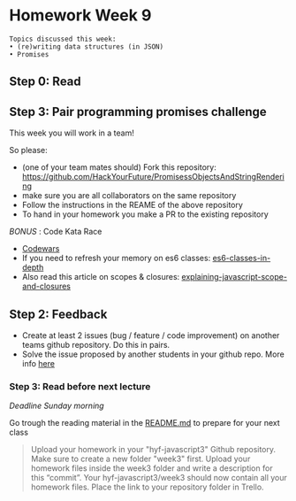 # Homework Week 9

```
Topics discussed this week:
• (re)writing data structures (in JSON)
• Promises
```

## Step 0: Read

## Step 3: Pair programming promises challenge 

This week you will work in a team!

So please:

- (one of your team mates should) Fork this repository: https://github.com/HackYourFuture/PromisessObjectsAndStringRendering
- make sure you are all collaborators on the same repository
- Follow the instructions in the REAME of the above repository
- To hand in your homework you make a PR to the existing repository

_BONUS_ : Code Kata Race

- [Codewars](https://www.codewars.com/collections/hyf-homework-number-2)
- If you need to refresh your memory on es6 classes: [es6-classes-in-depth](https://ponyfoo.com/articles/es6-classes-in-depth)
- Also read this article on scopes & closures: [explaining-javascript-scope-and-closures](https://robertnyman.com/2008/10/09/explaining-javascript-scope-and-closures/)

## Step 2: Feedback

- Create at least 2 issues (bug / feature / code improvement) on another teams github repository. Do this in pairs. 
-  Solve the issue proposed by another students in your github repo. More info [here](https://hackyourfuture.slack.com/files/michahell/F31BX1XT6/Merging_a_local_branch_into_master)

### Step 3: Read before next lecture

_Deadline Sunday morning_

Go trough the reading material in the [README.md](/Week9/README.md) to prepare for your next class

<!-- ## Step 3: Pair programming homework/tdd

You will complete the TicTacToe game we started building in class. The code we build in class is available here: https://github.com/HackYourFuture/TicTacToeTDD. 
One of your teammates should fork the above repo. Work in this repository *together* so you can see who wrote which code. Make a Pull Request to hand in this part of the homework. -->

<!-- rewatch the Hangouts session here: https://www.youtube.com/watch?v=oc9ogCJz9rYs -->

>Upload your homework in your "hyf-javascript3" Github repository. Make sure to create a new folder "week3" first. 
Upload your homework files inside the week3 folder and write a description for this “commit”.
Your hyf-javascript3/week3 should now contain all your homework files.
Place the link to your repository folder in Trello.